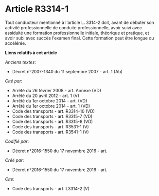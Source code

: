 # Article R3314-1

Tout conducteur mentionné à l'article L. 3314-2 doit, avant de débuter son activité professionnelle de conduite
professionnelle, avoir suivi avec assiduité une formation professionnelle initiale, théorique et pratique, et avoir subi avec
succès l'examen final. Cette formation peut être longue ou accélérée.

**Liens relatifs à cet article**

_Anciens textes_:

  - Décret n°2007-1340 du 11 septembre 2007 - art. 1 (Ab)

_Cité par_:

  - Arrêté du 26 février 2008 - art. Annexe (VD)
  - Arrêté du 20 avril 2012 - art. 1 (V)
  - Arrêté du 1er octobre 2014 - art. (VD)
  - Arrêté du 1er octobre 2014 - art. 1 (VD)
  - Code des transports - art. R3314-10 (VD)
  - Code des transports - art. R3315-7 (VD)
  - Code des transports - art. R3315-8 (VD)
  - Code des transports - art. R3531-1 (V)
  - Code des transports - art. R3541-1 (V)

_Codifié par_:

  - Décret n°2016-1550 du 17 novembre 2016 - art.

_Créé par_:

  - Décret n°2016-1550 du 17 novembre 2016 - art.

_Cite_:

  - Code des transports - art. L3314-2 (V)
